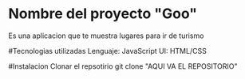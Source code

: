 # Nombre del proyecto "Goo"
Es una aplicacion que te muestra lugares para ir de turismo

#Tecnologias utilizadas
Lenguaje: JavaScript
UI: HTML/CSS

#Instalacion
Clonar el repsotirio
git clone "AQUI VA EL REPOSITORIO"
